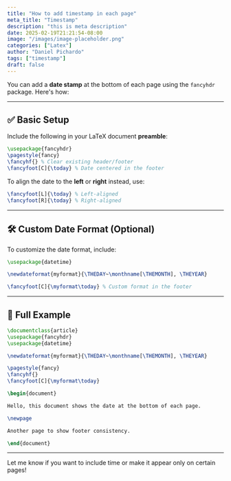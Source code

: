 ```yaml
---
title: "How to add timestamp in each page"
meta_title: "Timestamp"
description: "this is meta description"
date: 2025-02-19T21:21:54-08:00
image: "/images/image-placeholder.png"
categories: ["Latex"]
author: "Daniel Pichardo"
tags: ["timestamp"]
draft: false
---
```



You can add a **date stamp** at the bottom of each page using the `fancyhdr` package. Here's how:

---

## ✅ Basic Setup

Include the following in your LaTeX document **preamble**:

```latex
\usepackage{fancyhdr}
\pagestyle{fancy}
\fancyhf{} % Clear existing header/footer
\fancyfoot[C]{\today} % Date centered in the footer
```

To align the date to the **left** or **right** instead, use:

```latex
\fancyfoot[L]{\today} % Left-aligned
\fancyfoot[R]{\today} % Right-aligned
```

---

## 🛠️ Custom Date Format (Optional)

To customize the date format, include:

```latex
\usepackage{datetime}

\newdateformat{myformat}{\THEDAY~\monthname[\THEMONTH], \THEYEAR}

\fancyfoot[C]{\myformat\today} % Custom format in the footer
```

---

## 📝 Full Example

```latex
\documentclass{article}
\usepackage{fancyhdr}
\usepackage{datetime}

\newdateformat{myformat}{\THEDAY~\monthname[\THEMONTH], \THEYEAR}

\pagestyle{fancy}
\fancyhf{}
\fancyfoot[C]{\myformat\today}

\begin{document}

Hello, this document shows the date at the bottom of each page.

\newpage

Another page to show footer consistency.

\end{document}
```

---

Let me know if you want to include time or make it appear only on certain pages!